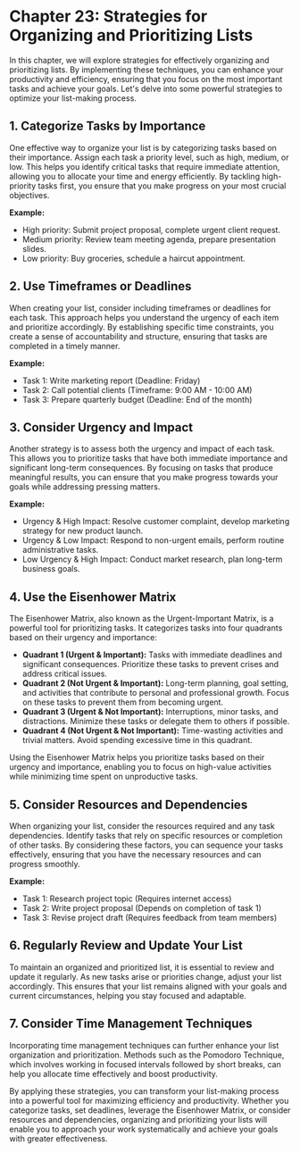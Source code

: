 Chapter 23: Strategies for Organizing and Prioritizing Lists
============================================================

In this chapter, we will explore strategies for effectively organizing and prioritizing lists. By implementing these techniques, you can enhance your productivity and efficiency, ensuring that you focus on the most important tasks and achieve your goals. Let's delve into some powerful strategies to optimize your list-making process.

**1. Categorize Tasks by Importance**
-------------------------------------

One effective way to organize your list is by categorizing tasks based on their importance. Assign each task a priority level, such as high, medium, or low. This helps you identify critical tasks that require immediate attention, allowing you to allocate your time and energy efficiently. By tackling high-priority tasks first, you ensure that you make progress on your most crucial objectives.

**Example:**

* High priority: Submit project proposal, complete urgent client request.
* Medium priority: Review team meeting agenda, prepare presentation slides.
* Low priority: Buy groceries, schedule a haircut appointment.

**2. Use Timeframes or Deadlines**
----------------------------------

When creating your list, consider including timeframes or deadlines for each task. This approach helps you understand the urgency of each item and prioritize accordingly. By establishing specific time constraints, you create a sense of accountability and structure, ensuring that tasks are completed in a timely manner.

**Example:**

* Task 1: Write marketing report (Deadline: Friday)
* Task 2: Call potential clients (Timeframe: 9:00 AM - 10:00 AM)
* Task 3: Prepare quarterly budget (Deadline: End of the month)

**3. Consider Urgency and Impact**
----------------------------------

Another strategy is to assess both the urgency and impact of each task. This allows you to prioritize tasks that have both immediate importance and significant long-term consequences. By focusing on tasks that produce meaningful results, you can ensure that you make progress towards your goals while addressing pressing matters.

**Example:**

* Urgency \& High Impact: Resolve customer complaint, develop marketing strategy for new product launch.
* Urgency \& Low Impact: Respond to non-urgent emails, perform routine administrative tasks.
* Low Urgency \& High Impact: Conduct market research, plan long-term business goals.

**4. Use the Eisenhower Matrix**
--------------------------------

The Eisenhower Matrix, also known as the Urgent-Important Matrix, is a powerful tool for prioritizing tasks. It categorizes tasks into four quadrants based on their urgency and importance:

* **Quadrant 1 (Urgent \& Important):** Tasks with immediate deadlines and significant consequences. Prioritize these tasks to prevent crises and address critical issues.
* **Quadrant 2 (Not Urgent \& Important):** Long-term planning, goal setting, and activities that contribute to personal and professional growth. Focus on these tasks to prevent them from becoming urgent.
* **Quadrant 3 (Urgent \& Not Important):** Interruptions, minor tasks, and distractions. Minimize these tasks or delegate them to others if possible.
* **Quadrant 4 (Not Urgent \& Not Important):** Time-wasting activities and trivial matters. Avoid spending excessive time in this quadrant.

Using the Eisenhower Matrix helps you prioritize tasks based on their urgency and importance, enabling you to focus on high-value activities while minimizing time spent on unproductive tasks.

**5. Consider Resources and Dependencies**
------------------------------------------

When organizing your list, consider the resources required and any task dependencies. Identify tasks that rely on specific resources or completion of other tasks. By considering these factors, you can sequence your tasks effectively, ensuring that you have the necessary resources and can progress smoothly.

**Example:**

* Task 1: Research project topic (Requires internet access)
* Task 2: Write project proposal (Depends on completion of task 1)
* Task 3: Revise project draft (Requires feedback from team members)

**6. Regularly Review and Update Your List**
--------------------------------------------

To maintain an organized and prioritized list, it is essential to review and update it regularly. As new tasks arise or priorities change, adjust your list accordingly. This ensures that your list remains aligned with your goals and current circumstances, helping you stay focused and adaptable.

**7. Consider Time Management Techniques**
------------------------------------------

Incorporating time management techniques can further enhance your list organization and prioritization. Methods such as the Pomodoro Technique, which involves working in focused intervals followed by short breaks, can help you allocate time effectively and boost productivity.

By applying these strategies, you can transform your list-making process into a powerful tool for maximizing efficiency and productivity. Whether you categorize tasks, set deadlines, leverage the Eisenhower Matrix, or consider resources and dependencies, organizing and prioritizing your lists will enable you to approach your work systematically and achieve your goals with greater effectiveness.
